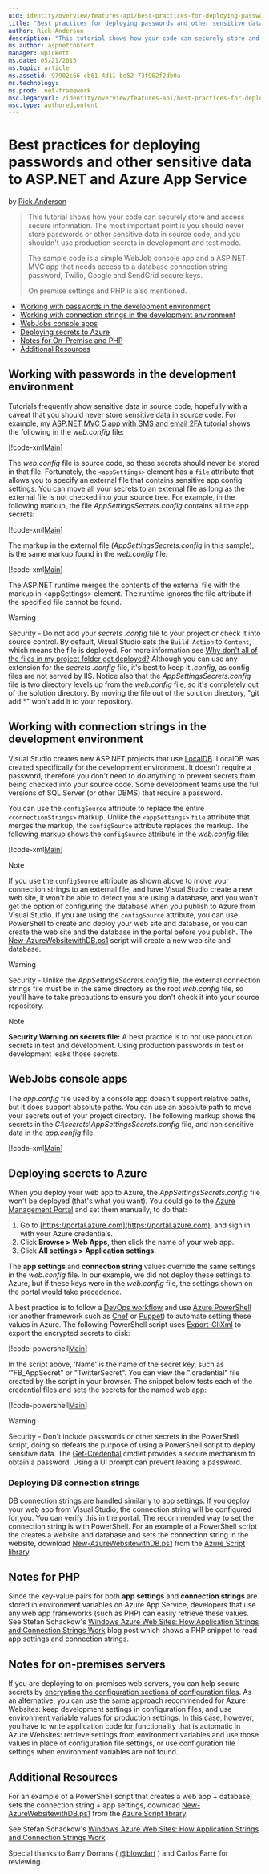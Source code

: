 ```yaml
---
uid: identity/overview/features-api/best-practices-for-deploying-passwords-and-other-sensitive-data-to-aspnet-and-azure
title: "Best practices for deploying passwords and other sensitive data to ASP.NET and Azure App Service | Microsoft Docs"
author: Rick-Anderson
description: "This tutorial shows how your code can securely store and access secure information. The most important point is you should never store passwords or other sen..."
ms.author: aspnetcontent
manager: wpickett
ms.date: 05/21/2015
ms.topic: article
ms.assetid: 97902c66-cb61-4d11-be52-73f962f2db0a
ms.technology: 
ms.prod: .net-framework
msc.legacyurl: /identity/overview/features-api/best-practices-for-deploying-passwords-and-other-sensitive-data-to-aspnet-and-azure
msc.type: authoredcontent
---
```

Best practices for deploying passwords and other sensitive data to ASP.NET and Azure App Service
====================
by [Rick Anderson](https://github.com/Rick-Anderson)

> This tutorial shows how your code can securely store and access secure information. The most important point is you should never store passwords or other sensitive data in source code, and you shouldn't use production secrets in development and test mode.
> 
> The sample code is a simple WebJob console app and a ASP.NET MVC app that needs access to a database connection string password, Twilio, Google and SendGrid secure keys.
> 
> On premise settings and PHP is also mentioned.


- [Working with passwords in the development environment](#pwd)
- [Working with connection strings in the development environment](#con)
- [WebJobs console apps](#wj)
- [Deploying secrets to Azure](#da)
- [Notes for On-Premise and PHP](#not)
- [Additional Resources](#addRes)

<a id="pwd"></a>
## Working with passwords in the development environment

Tutorials frequently show sensitive data in source code, hopefully with a caveat that you should never store sensitive data in source code. For example, my [ASP.NET MVC 5 app with SMS and email 2FA](../../../mvc/overview/security/aspnet-mvc-5-app-with-sms-and-email-two-factor-authentication.md) tutorial shows the following in the *web.config* file:

[!code-xml[Main](best-practices-for-deploying-passwords-and-other-sensitive-data-to-aspnet-and-azure/samples/sample1.xml)]

The *web.config* file is source code, so these secrets should never be stored in that file. Fortunately, the `<appSettings>` element has a `file` attribute that allows you to specify an external file that contains sensitive app config settings. You can move all your secrets to an external file as long as the external file is not checked into your source tree. For example, in the following markup, the file *AppSettingsSecrets.config* contains all the app secrets:

[!code-xml[Main](best-practices-for-deploying-passwords-and-other-sensitive-data-to-aspnet-and-azure/samples/sample2.xml)]

The markup in the external file (*AppSettingsSecrets.config* in this sample), is the same markup found in the *web.config* file:

[!code-xml[Main](best-practices-for-deploying-passwords-and-other-sensitive-data-to-aspnet-and-azure/samples/sample3.xml)]

The ASP.NET runtime merges the contents of the external file with the markup in &lt;appSettings&gt; element. The runtime ignores the file attribute if the specified file cannot be found.

> [!WARNING]
> Security - Do not add your *secrets .config* file to your project or check it into source control. By default, Visual Studio sets the `Build Action` to `Content`, which means the file is deployed. For more information see [Why don't all of the files in my project folder get deployed?](https://msdn.microsoft.com/library/ee942158(v=vs.110).aspx#can_i_exclude_specific_files_or_folders_from_deployment) Although you can use any extension for the *secrets .config* file, it's best to keep it *.config*, as config files are not served by IIS. Notice also that the *AppSettingsSecrets.config* file is two directory levels up from the *web.config* file, so it's completely out of the solution directory. By moving the file out of the solution directory, &quot;git add \*&quot; won't add it to your repository.


<a id="con"></a>
## Working with connection strings in the development environment

Visual Studio creates new ASP.NET projects that use [LocalDB](https://blogs.msdn.com/b/sqlexpress/archive/2011/07/12/introducing-localdb-a-better-sql-express.aspx). LocalDB was created specifically for the development environment. It doesn't require a password, therefore you don't need to do anything to prevent secrets from being checked into your source code. Some development teams use the full versions of SQL Server (or other DBMS) that require a password.

You can use the `configSource` attribute to replace the entire `<connectionStrings>` markup. Unlike the `<appSettings>` `file` attribute that merges the markup, the `configSource` attribute replaces the markup. The following markup shows the `configSource` attribute in the *web.config* file:

[!code-xml[Main](best-practices-for-deploying-passwords-and-other-sensitive-data-to-aspnet-and-azure/samples/sample4.xml?highlight=1)]

> [!NOTE]
> If you use the `configSource` attribute as shown above to move your connection strings to an external file, and have Visual Studio create a new web site, it won't be able to detect you are using a database, and you won't get the option of configuring the database when you publish to Azure from Visual Studio. If you are using the `configSource` attribute, you can use PowerShell to create and deploy your web site and database, or you can create the web site and the database in the portal before you publish. The [New-AzureWebsitewithDB.ps1](https://gallery.technet.microsoft.com/scriptcenter/Ultimate-Create-Web-SQL-DB-9e0fdfd3) script will create a new web site and database.


> [!WARNING]
> Security - Unlike the *AppSettingsSecrets.config* file, the external connection strings file must be in the same directory as the root *web.config* file, so you'll have to take precautions to ensure you don't check it into your source repository.


> [!NOTE]
> **Security Warning on secrets file:** A best practice is to not use production secrets in test and development. Using production passwords in test or development leaks those secrets.


<a id="wj"></a>
## WebJobs console apps

The *app.config* file used by a console app doesn't support relative paths, but it does support absolute paths. You can use an absolute path to move your secrets out of your project directory. The following markup shows the secrets in the *C:\secrets\AppSettingsSecrets.config* file, and non sensitive data in the *app.config* file.

[!code-xml[Main](best-practices-for-deploying-passwords-and-other-sensitive-data-to-aspnet-and-azure/samples/sample5.xml?highlight=2)]

<a id="da"></a>
## Deploying secrets to Azure

When you deploy your web app to Azure, the *AppSettingsSecrets.config* file won't be deployed (that's what you want). You could go to the [Azure Management Portal](https://azure.microsoft.com/services/management-portal/) and set them manually, to do that:

1. Go to [https://portal.azure.com](https://portal.azure.com), and sign in with your Azure credentials.
2. Click **Browse &gt; Web Apps**, then click the name of your web app.
3. Click **All settings &gt; Application settings**.

The **app settings** and **connection string** values override the same settings in the *web.config* file. In our example, we did not deploy these settings to Azure, but if these keys were in the *web.config* file, the settings shown on the portal would take precedence.

A best practice is to follow a [DevOps workflow](../../../aspnet/overview/developing-apps-with-windows-azure/building-real-world-cloud-apps-with-windows-azure/automate-everything.md) and use [Azure PowerShell](https://azure.microsoft.com/documentation/articles/install-configure-powershell/) (or another framework such as [Chef](http://www.opscode.com/chef/) or [Puppet](http://puppetlabs.com/puppet/what-is-puppet)) to automate setting these values in Azure. The following PowerShell script uses [Export-CliXml](http://www.powershellcookbook.com/recipe/PukO/securely-store-credentials-on-disk) to export the encrypted secrets to disk:

[!code-powershell[Main](best-practices-for-deploying-passwords-and-other-sensitive-data-to-aspnet-and-azure/samples/sample6.ps1)]

In the script above, ‘Name' is the name of the secret key, such as ‘&quot;FB\_AppSecret&quot; or "TwitterSecret". You can view the ".credential" file created by the script in your browser. The snippet below tests each of the credential files and sets the secrets for the named web app:

[!code-powershell[Main](best-practices-for-deploying-passwords-and-other-sensitive-data-to-aspnet-and-azure/samples/sample7.ps1)]

> [!WARNING]
> Security - Don't include passwords or other secrets in the PowerShell script, doing so defeats the purpose of using a PowerShell script to deploy sensitive data. The [Get-Credential](https://technet.microsoft.com/library/hh849815.aspx) cmdlet provides a secure mechanism to obtain a password. Using a UI prompt can prevent leaking a password.


### Deploying DB connection strings

DB connection strings are handled similarly to app settings. If you deploy your web app from Visual Studio, the connection string will be configured for you. You can verify this in the portal. The recommended way to set the connection string is with PowerShell. For an example of a PowerShell script the creates a website and database and sets the connection string in the website, download [New-AzureWebsitewithDB.ps1](https://gallery.technet.microsoft.com/scriptcenter/Ultimate-Create-Web-SQL-DB-9e0fdfd3) from the [Azure Script library](https://gallery.technet.microsoft.com/scriptcenter/site/search?f%5B0%5D.Type=RootCategory&amp;f%5B0%5D.Value=WindowsAzure).

<a id="not"></a>
## Notes for PHP

Since the key-value pairs for both **app settings** and **connection strings** are stored in environment variables on Azure App Service, developers that use any web app frameworks (such as PHP) can easily retrieve these values. See Stefan Schackow's [Windows Azure Web Sites: How Application Strings and Connection Strings Work](https://azure.microsoft.com/blog/2013/07/17/windows-azure-web-sites-how-application-strings-and-connection-strings-work/) blog post which shows a PHP snippet to read app settings and connection strings.

## Notes for on-premises servers

If you are deploying to on-premises web servers, you can help secure secrets by [encrypting the configuration sections of configuration files](https://msdn.microsoft.com/library/ff647398.aspx). As an alternative, you can use the same approach recommended for Azure Websites: keep development settings in configuration files, and use environment variable values for production settings. In this case, however, you have to write application code for functionality that is automatic in Azure Websites: retrieve settings from environment variables and use those values in place of configuration file settings, or use configuration file settings when environment variables are not found.

<a id="addRes"></a>
## Additional Resources

For an example of a PowerShell script that creates a web app + database, sets the connection string + app settings, download [New-AzureWebsitewithDB.ps1](https://gallery.technet.microsoft.com/scriptcenter/Ultimate-Create-Web-SQL-DB-9e0fdfd3) from the [Azure Script library](https://gallery.technet.microsoft.com/scriptcenter/site/search?f%5B0%5D.Type=RootCategory&amp;f%5B0%5D.Value=WindowsAzure). 

See Stefan Schackow's [Windows Azure Web Sites: How Application Strings and Connection Strings Work](https://azure.microsoft.com/blog/2013/07/17/windows-azure-web-sites-how-application-strings-and-connection-strings-work/)


Special thanks to Barry Dorrans ( [@blowdart](https://twitter.com/blowdart) ) and Carlos Farre for reviewing.
